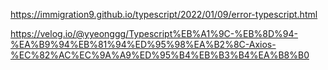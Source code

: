 https://immigration9.github.io/typescript/2022/01/09/error-typescript.html

https://velog.io/@yyeonggg/Typescript%EB%A1%9C-%EB%8D%94-%EA%B9%94%EB%81%94%ED%95%98%EA%B2%8C-Axios-%EC%82%AC%EC%9A%A9%ED%95%B4%EB%B3%B4%EA%B8%B0